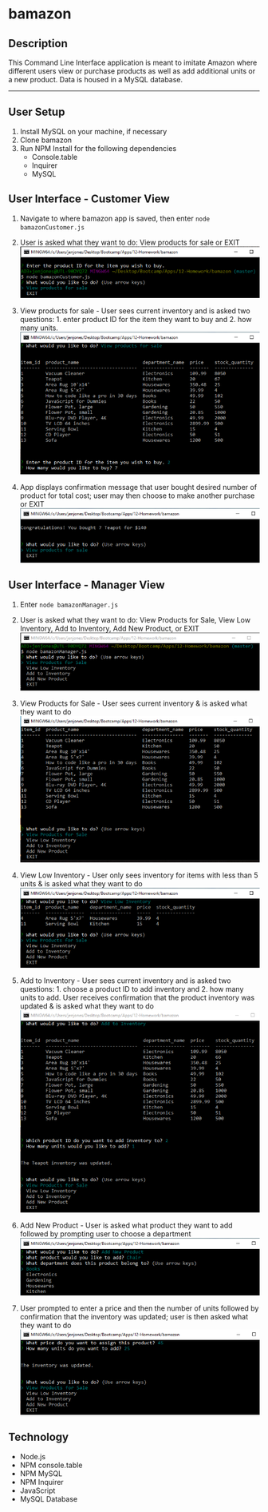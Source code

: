 # bamazon

## Description
This Command Line Interface application is meant to imitate Amazon where different users view or purchase products as well as add additional units or a new product. Data is housed in a MySQL database. 
___
## User Setup
1. Install MySQL on your machine, if necessary
2. Clone bamazon
3. Run NPM Install for the following dependencies
    * Console.table
    * Inquirer
    * MySQL

## User Interface - Customer View
1. Navigate to where bamazon app is saved, then enter `node bamazonCustomer.js`

2. User is asked what they want to do: View products for sale or EXIT
![console example](/images/customerView-start.png)

3. View products for sale - User sees current inventory and is asked two questions: 1. enter product ID for the item they want to buy and 2. how many units.
![console example](./images/customerView-buy.png)

4. App displays confirmation message that user bought desired number of product for total cost; user may then choose to make another purchase or EXIT
![console example](./images/customerView-final.png)

## User Interface - Manager View
1. Enter `node bamazonManager.js`

2. User is asked what they want to do: View Products for Sale, View Low Inventory, Add to Inventory, Add New Product, or EXIT
![console example](./images/managerView-start.png)

3. View Products for Sale - User sees current inventory & is asked what they want to do
![console example](./images/managerView-inventory.png)

4. View Low Inventory - User only sees inventory for items with less than 5 units & is asked what they want to do
![console example](./images/managerView-lowInventory.png)

5. Add to Inventory - User sees current inventory and is asked two questions: 1. choose a product ID to add inventory and 2. how many units to add. User receives confirmation that the product inventory was updated & is asked what they want to do
![console example](./images/managerView-addInventory.png)

6. Add New Product - User is asked what product they want to add followed by prompting user to choose a department
![console example](./images/managerView-addProduct.png)

7. User prompted to enter a price and then the number of units followed by confirmation that the inventory was updated; user is then asked what they want to do
![console example](./images/managerView-addProduct2.png)

## Technology
* Node.js
* NPM console.table
* NPM MySQL
* NPM Inquirer
* JavaScript
* MySQL Database